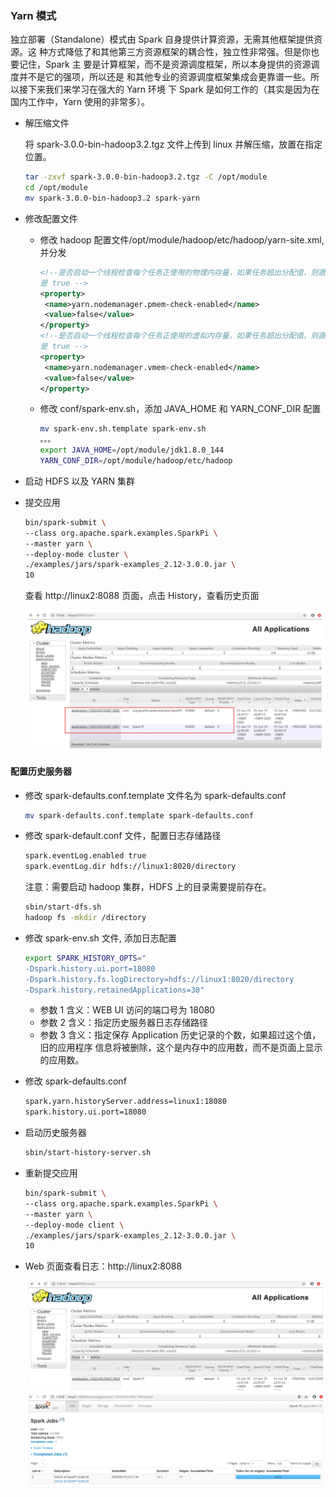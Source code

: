 ### Yarn 模式

独立部署（Standalone）模式由 Spark 自身提供计算资源，无需其他框架提供资源。这 种方式降低了和其他第三方资源框架的耦合性，独立性非常强。但是你也要记住，Spark 主 要是计算框架，而不是资源调度框架，所以本身提供的资源调度并不是它的强项，所以还是 和其他专业的资源调度框架集成会更靠谱一些。所以接下来我们来学习在强大的 Yarn 环境 下 Spark 是如何工作的（其实是因为在国内工作中，Yarn 使用的非常多）。

* 解压缩文件

  将 spark-3.0.0-bin-hadoop3.2.tgz 文件上传到 linux 并解压缩，放置在指定位置。

  ```sh
  tar -zxvf spark-3.0.0-bin-hadoop3.2.tgz -C /opt/module
  cd /opt/module
  mv spark-3.0.0-bin-hadoop3.2 spark-yarn
  ```

* 修改配置文件 

  * 修改 hadoop 配置文件/opt/module/hadoop/etc/hadoop/yarn-site.xml, 并分发

    ```xml
    <!--是否启动一个线程检查每个任务正使用的物理内存量，如果任务超出分配值，则直接将其杀掉，默认
    是 true -->
    <property>
     <name>yarn.nodemanager.pmem-check-enabled</name>
     <value>false</value>
    </property>
    <!--是否启动一个线程检查每个任务正使用的虚拟内存量，如果任务超出分配值，则直接将其杀掉，默认
    是 true -->
    <property>
     <name>yarn.nodemanager.vmem-check-enabled</name>
     <value>false</value>
    </property>
    ```

  * 修改 conf/spark-env.sh，添加 JAVA_HOME 和 YARN_CONF_DIR 配置

    ```sh
    mv spark-env.sh.template spark-env.sh
    。。。
    export JAVA_HOME=/opt/module/jdk1.8.0_144
    YARN_CONF_DIR=/opt/module/hadoop/etc/hadoop
    ```

* 启动 HDFS 以及 YARN 集群

* 提交应用

  ```sh
  bin/spark-submit \
  --class org.apache.spark.examples.SparkPi \
  --master yarn \
  --deploy-mode cluster \
  ./examples/jars/spark-examples_2.12-3.0.0.jar \
  10
  ```

  查看 http://linux2:8088 页面，点击 History，查看历史页面

  ![image-20230222231653118](007.yarn模式运行.assets/image-20230222231653118.png)

#### 配置历史服务器

* 修改 spark-defaults.conf.template 文件名为 spark-defaults.conf

  ```sh
  mv spark-defaults.conf.template spark-defaults.conf
  ```

* 修改 spark-default.conf 文件，配置日志存储路径

  ```sh
  spark.eventLog.enabled true
  spark.eventLog.dir hdfs://linux1:8020/directory
  ```

  注意：需要启动 hadoop 集群，HDFS 上的目录需要提前存在。

  ```sh
  sbin/start-dfs.sh
  hadoop fs -mkdir /directory

* 修改 spark-env.sh 文件, 添加日志配置

  ```sh
  export SPARK_HISTORY_OPTS="
  -Dspark.history.ui.port=18080
  -Dspark.history.fs.logDirectory=hdfs://linux1:8020/directory
  -Dspark.history.retainedApplications=30"
  ```

  * 参数 1 含义：WEB UI 访问的端口号为 18080 
  * 参数 2 含义：指定历史服务器日志存储路径 
  * 参数 3 含义：指定保存 Application 历史记录的个数，如果超过这个值，旧的应用程序 信息将被删除，这个是内存中的应用数，而不是页面上显示的应用数。

* 修改 spark-defaults.conf

  ```sh
  spark.yarn.historyServer.address=linux1:18080
  spark.history.ui.port=18080
  ```

* 启动历史服务器

  ```sh
  sbin/start-history-server.sh
  ```

* 重新提交应用

  ```sh
  bin/spark-submit \
  --class org.apache.spark.examples.SparkPi \
  --master yarn \
  --deploy-mode client \
  ./examples/jars/spark-examples_2.12-3.0.0.jar \
  10
  ```

* Web 页面查看日志：http://linux2:8088

  ![image-20230222232202302](007.yarn模式运行.assets/image-20230222232202302.png)

  

